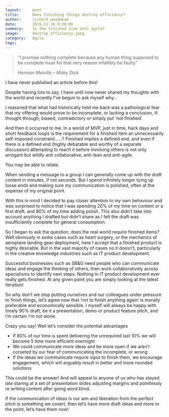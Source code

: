 ```yaml
---
layout:     post
title:      Does finishing things destroy efficiency?
author:     richard_woodhead
date:       2016-11-16 9:20:00
summary:    Is the finished item anti agile?
image:      destroy_efficiency.jpeg
category:   Agile
tags:       
---
```


>“I promise nothing complete because any human thing supposed to be complete must for that very reason infallibly be faulty”
>
>*Herman Melville – Moby Dick*

I have never published an article before this!

Despite having lots to say, I have until now never shared my thoughts with the world and recently I've begun to ask myself why…

I reasoned that what had historically held me back was a pathological fear that my offering would prove to be incomplete, or lacking a conclusion, ill thought through, biased, contradictory or simply put ‘not finished’.

And then it occurred to me. In a world of MVP, just in time, hack days and short feedback loops is the requirement for a finished item an unnecessarily self-imposed constraint……? Finished implies a defined end, and even if there is a defined end (highly debatable and worthy of a separate discussion) attempting to reach it before involving others is not only arrogant but wildly anti collaborative, anti-lean and anti-agile.

You may be able to relate.

When sending a message to a group I can generally come up with the draft content in minutes, if not seconds. But I spend infinitely longer tying up loose ends and making sure my communication is polished, often at the expense of my original point.

With this in mind I decided to pay closer attention to my own behaviour and was surprised to notice that I was spending 20% of my time on content or a first draft, and 80% of my time adding polish. This also didn’t take into account anything I drafted but didn’t share as I felt the draft was insufficiently complete for general consumption.

So I began to ask the question, does the real world require finished items? Well obviously in some cases such as heart surgery, or the mechanics of aeroplane landing gear deployment, here I accept that a finished product is highly desirable. But in the vast majority of cases no it doesn’t, particularly in the creative knowledge industries such as IT product development.

Successful businesses such as SB&G need people who can communicate ideas and engage the thinking of others, then work collaboratively across specialisms to identify next steps. Nothing in IT product development ever really gets finished. At any given point you are simply looking at the latest iteration!

So why don’t we stop putting ourselves and our colleagues under pressure to finish things, let’s agree now that ‘not to finish anything again’ is morally preferable and economically sensible. I myself will always be happy with timely 90% draft, be it a presentation, demo or product feature pitch, and I’m certain I’m not alone.

Crazy you say! Well let’s consider the potential advantages

* If 80% of our time is spent delivering the unrequired last 10% we will become 5 time more efficient overnight
* We could communicate more ideas and be more open if we aren’t corseted by our fear of communicating the incomplete, or wrong
* If the ideas we communicate require input to finish them, we encourage engagement, which will arguably result in better and more rounded solutions

This could be the answer! And will appeal to anyone of us who has stayed late staring at a set of presentation slides adjusting margins and pointlessly re writing content after going word blind.

If the communication of ideas is our aim and liberation from the perfect pitch is something we covert, then let’s have more draft ideas and more to the point, let’s have them now!
